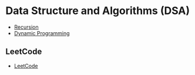 # Data Structure and Algorithms (DSA)

- [Recursion](https://github.com/kaka-lin/Notes/tree/master/DSA/recursion)
- [Dynamic Programming](https://github.com/kaka-lin/Notes/tree/master/DSA/dynamic-programming) 

## LeetCode

- [LeetCode](https://github.com/kaka-lin/Notes/tree/master/DSA/leetcode)
